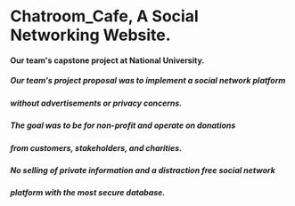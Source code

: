 # Chatroom_Cafe, A Social Networking Website.
#### Our team's capstone project at National University.
##### Our team's project proposal was to implement a social network platform 
##### without advertisements or privacy concerns. 
##### The goal was to be for non-profit and operate on donations 
##### from customers, stakeholders, and charities. 
##### No selling of private information and a distraction free social network 
##### platform with the most secure database.

